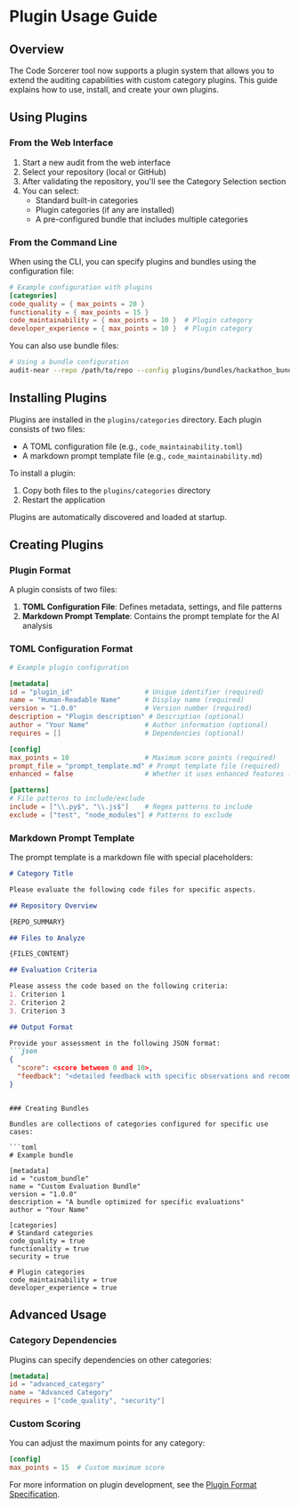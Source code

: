 # Plugin Usage Guide

## Overview

The Code Sorcerer tool now supports a plugin system that allows you to extend the auditing capabilities with custom category plugins. This guide explains how to use, install, and create your own plugins.

## Using Plugins

### From the Web Interface

1. Start a new audit from the web interface
2. Select your repository (local or GitHub)
3. After validating the repository, you'll see the Category Selection section
4. You can select:
   - Standard built-in categories
   - Plugin categories (if any are installed)
   - A pre-configured bundle that includes multiple categories

### From the Command Line

When using the CLI, you can specify plugins and bundles using the configuration file:

```toml
# Example configuration with plugins
[categories]
code_quality = { max_points = 20 }
functionality = { max_points = 15 }
code_maintainability = { max_points = 10 }  # Plugin category
developer_experience = { max_points = 10 }  # Plugin category
```

You can also use bundle files:

```bash
# Using a bundle configuration
audit-near --repo /path/to/repo --config plugins/bundles/hackathon_bundle.toml
```

## Installing Plugins

Plugins are installed in the `plugins/categories` directory. Each plugin consists of two files:
- A TOML configuration file (e.g., `code_maintainability.toml`)
- A markdown prompt template file (e.g., `code_maintainability.md`)

To install a plugin:
1. Copy both files to the `plugins/categories` directory
2. Restart the application

Plugins are automatically discovered and loaded at startup.

## Creating Plugins

### Plugin Format

A plugin consists of two files:

1. **TOML Configuration File**: Defines metadata, settings, and file patterns
2. **Markdown Prompt Template**: Contains the prompt template for the AI analysis

### TOML Configuration Format

```toml
# Example plugin configuration

[metadata]
id = "plugin_id"                  # Unique identifier (required)
name = "Human-Readable Name"      # Display name (required)
version = "1.0.0"                 # Version number (required)
description = "Plugin description" # Description (optional)
author = "Your Name"              # Author information (optional)
requires = []                     # Dependencies (optional)

[config]
max_points = 10                   # Maximum score points (required)
prompt_file = "prompt_template.md" # Prompt template file (required)
enhanced = false                  # Whether it uses enhanced features (optional)

[patterns]
# File patterns to include/exclude
include = ["\\.py$", "\\.js$"]    # Regex patterns to include
exclude = ["test", "node_modules"] # Patterns to exclude
```

### Markdown Prompt Template

The prompt template is a markdown file with special placeholders:

```markdown
# Category Title

Please evaluate the following code files for specific aspects.

## Repository Overview

{REPO_SUMMARY}

## Files to Analyze

{FILES_CONTENT}

## Evaluation Criteria

Please assess the code based on the following criteria:
1. Criterion 1
2. Criterion 2
3. Criterion 3

## Output Format

Provide your assessment in the following JSON format:
```json
{
  "score": <score between 0 and 10>,
  "feedback": "<detailed feedback with specific observations and recommendations>"
}
```
```

### Creating Bundles

Bundles are collections of categories configured for specific use cases:

```toml
# Example bundle

[metadata]
id = "custom_bundle"
name = "Custom Evaluation Bundle"
version = "1.0.0"
description = "A bundle optimized for specific evaluations"
author = "Your Name"

[categories]
# Standard categories
code_quality = true
functionality = true
security = true

# Plugin categories
code_maintainability = true
developer_experience = true
```

## Advanced Usage

### Category Dependencies

Plugins can specify dependencies on other categories:

```toml
[metadata]
id = "advanced_category"
name = "Advanced Category"
requires = ["code_quality", "security"]
```

### Custom Scoring

You can adjust the maximum points for any category:

```toml
[config]
max_points = 15  # Custom maximum score
```

For more information on plugin development, see the [Plugin Format Specification](plugin_format.md).